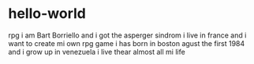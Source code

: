 # hello-world
rpg
i am Bart Borriello and i got the asperger sindrom i live in france and i want to create mi own rpg game
i has born in boston agust the first 1984 and i grow up in venezuela i live thear almost all mi life
